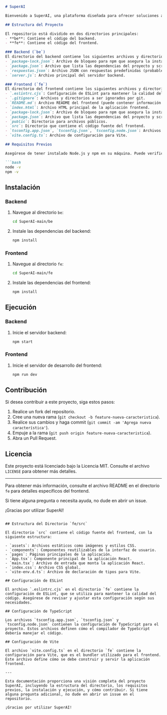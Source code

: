 ```markdown
# SuperAI

Bienvenido a SuperAI, una plataforma diseñada para ofrecer soluciones avanzadas de inteligencia artificial. Este repositorio contiene el código fuente tanto del backend como del frontend de la aplicación. A continuación, se proporciona una guía detallada sobre cómo configurar y ejecutar el proyecto.

## Estructura del Proyecto

El repositorio está dividido en dos directorios principales:
- **be**: Contiene el código del backend.
- **fe**: Contiene el código del frontend.

### Backend (`be`)
El directorio del backend contiene los siguientes archivos y directorios:
- `package-lock.json`: Archivo de bloqueo para npm que asegura la instalación consistente de dependencias.
- `package.json`: Archivo que lista las dependencias del proyecto y scripts de npm.
- `respuestas.json`: Archivo JSON con respuestas predefinidas (probablemente para el servidor).
- `server.js`: Archivo principal del servidor backend.

### Frontend (`fe`)
El directorio del frontend contiene los siguientes archivos y directorios:
- `.eslintrc.cjs`: Configuración de ESLint para mantener la calidad del código.
- `.gitignore`: Archivos y directorios a ser ignorados por git.
- `README.md`: Archivo README del frontend (puede contener información adicional específica para el frontend).
- `index.html`: Archivo HTML principal de la aplicación frontend.
- `package-lock.json`: Archivo de bloqueo para npm que asegura la instalación consistente de dependencias.
- `package.json`: Archivo que lista las dependencias del proyecto y scripts de npm.
- `public`: Directorio para archivos públicos.
- `src`: Directorio que contiene el código fuente del frontend.
- `tsconfig.app.json`, `tsconfig.json`, `tsconfig.node.json`: Archivos de configuración de TypeScript.
- `vite.config.ts`: Archivo de configuración para Vite.

## Requisitos Previos

Asegúrese de tener instalado Node.js y npm en su máquina. Puede verificar la instalación ejecutando los siguientes comandos:

```bash
node -v
npm -v
```

## Instalación

### Backend

1. Navegue al directorio `be`:
   ```bash
   cd SuperAI-main/be
   ```

2. Instale las dependencias del backend:
   ```bash
   npm install
   ```

### Frontend

1. Navegue al directorio `fe`:
   ```bash
   cd SuperAI-main/fe
   ```

2. Instale las dependencias del frontend:
   ```bash
   npm install
   ```

## Ejecución

### Backend

1. Inicie el servidor backend:
   ```bash
   npm start
   ```

### Frontend

1. Inicie el servidor de desarrollo del frontend:
   ```bash
   npm run dev
   ```

## Contribución

Si desea contribuir a este proyecto, siga estos pasos:

1. Realice un fork del repositorio.
2. Cree una nueva rama (`git checkout -b feature-nueva-caracteristica`).
3. Realice sus cambios y haga commit (`git commit -am 'Agrega nueva característica'`).
4. Empuje a la rama (`git push origin feature-nueva-caracteristica`).
5. Abra un Pull Request.

## Licencia

Este proyecto está licenciado bajo la Licencia MIT. Consulte el archivo `LICENSE` para obtener más detalles.

---

Para obtener más información, consulte el archivo README en el directorio `fe` para detalles específicos del frontend.

Si tiene alguna pregunta o necesita ayuda, no dude en abrir un issue.

¡Gracias por utilizar SuperAI!
```

## Estructura del Directorio `fe/src`

El directorio `src` contiene el código fuente del frontend, con la siguiente estructura:

- `assets`: Archivos estáticos como imágenes y estilos CSS.
- `components`: Componentes reutilizables de la interfaz de usuario.
- `pages`: Páginas principales de la aplicación.
- `App.tsx`: Componente principal de la aplicación React.
- `main.tsx`: Archivo de entrada que monta la aplicación React.
- `index.css`: Archivo CSS global.
- `vite-env.d.ts`: Archivo de declaración de tipos para Vite.

## Configuración de ESLint

El archivo `.eslintrc.cjs` en el directorio `fe` contiene la configuración de ESLint, que se utiliza para mantener la calidad del código. Asegúrese de revisar y ajustar esta configuración según sus necesidades.

## Configuración de TypeScript

Los archivos `tsconfig.app.json`, `tsconfig.json` y `tsconfig.node.json` contienen la configuración de TypeScript para el proyecto. Estos archivos definen cómo el compilador de TypeScript debería manejar el código.

## Configuración de Vite

El archivo `vite.config.ts` en el directorio `fe` contiene la configuración para Vite, que es el bundler utilizado para el frontend. Este archivo define cómo se debe construir y servir la aplicación frontend.

---

Esta documentación proporciona una visión completa del proyecto SuperAI, incluyendo la estructura del directorio, los requisitos previos, la instalación y ejecución, y cómo contribuir. Si tiene alguna pregunta adicional, no dude en abrir un issue en el repositorio.

¡Gracias por utilizar SuperAI!
```
